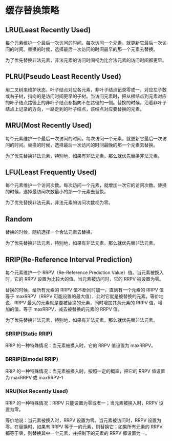 # 缓存替换策略

## LRU(Least Recently Used)

每个元素维护一个最后一次访问的时间。每次访问一个元素，就更新它最后一次访问的时间。替换的时候，选择最后一次访问的时间最早的那一个元素去替换。

为了优先替换非法元素，非法元素的访问时间视为比合法元素的访问时间都更早。

## PLRU(Pseudo Least Recently Used)

用二叉树来维护状态，叶子结点对应各元素，非叶子结点记录零或一，对应左子数或右子树，指向的是访问时间更早的子树。当访问元素时，把从根结点到元素对应的叶子结点路径上的非叶子结点都指向不在路径的一侧。替换的时候，沿着非叶子结点上记录的方向，一路走到的叶子结点，该结点对应要替换的元素。

## MRU(Most Recently Used)

每个元素维护一个最后一次访问的时间。每次访问一个元素，就更新它最后一次访问的时间。替换的时候，选择最后一次访问的时间最晚的那一个元素去替换。

为了优先替换非法元素，特别地，如果有非法元素，那么就优先替换非法元素。

## LFU(Least Frequently Used)

每个元素维护一个访问次数。每次访问一个元素，就增加一次它的访问次数。替换的时候，选择最访问次数最小的那一个元素去替换。

为了优先替换非法元素，非法元素的访问次数视为零。

## Random

替换的时候，随机选择一个合法元素去替换。

为了优先替换非法元素，特别地，如果有非法元素，那么就优先替非法元素。

## RRIP(Re-Reference Interval Prediction)

每个元素维护一个 RRPV（Re-Reference Prediction Value）值。当元素被换入时，它的 RRPV 设置为比较大的值。当元素被访问时，它的 RRPV 被设置为零。

替换的时候，给所有元素的 RRPV 值不断同时加一，直到有一个元素的 RRPV 值等于 maxRRPV（RRPV 可能设置的最大值），此时它就是被替换的元素。等价地说，RRPV 最大的元素就是要被替换的元素，同时增加其余元素的 RRPV 值，增加的值，等于 maxRRPV，减去被替换的元素的 RRPV 值。

为了优先替换非法元素，特别地，如果有非法元素，那么就优先替非法元素。

### SRRIP(Static RRIP)

RRIP 的一种特殊情况：当元素被换入时，它的 RRPV 值设置为 maxRRPV。

### BRRIP(Bimodel RRIP)

RRIP 的一种特殊情况：当元素被换入时，按照一定的概率，把它的 RRPV 值设置为 maxRRPV 或 maxRRPV-1

### NRU(Not Recently Used)

RRIP 的一种特殊情况：RRPV 只能设置为零或者一；当元素被换入时，RRPV 设置为零。

等价地说：当元素被换入时，RRPV 设置为零。当元素被访问时，RRPV 设置为零。在替换时，如果有 RRPV 等于一的元素，则替换它；如果所有元素的 RRPV 都等于零，则替换其中一个元素，并把剩下的元素的 RRPV 都设置为一。
